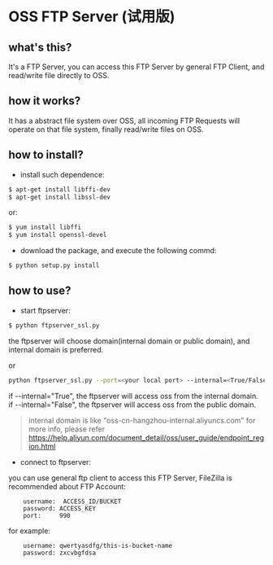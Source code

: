 # OSS FTP Server (试用版)

## what's this?
It's a FTP Server, you can access this FTP Server by general FTP Client, and read/write file directly to OSS.

## how it works?
It has a abstract file system over OSS, all incoming FTP Requests will operate on that file system, finally read/write files on OSS.

## how to install?

* install such dependence:

```bash      
$ apt-get install libffi-dev
$ apt-get install libssl-dev
``` 
or:

```bash
$ yum install libffi
$ yum install openssl-devel
```

* download the package, and execute the following commd:

```bash
$ python setup.py install
```

## how to use?
      
* start ftpserver:

```bash
$ python ftpserver_ssl.py
```     
the ftpserver will choose domain(internal domain or public domain), and internal domain is preferred.

or

```bash
python ftpserver_ssl.py --port=<your local port> --internal=<True/False>
```        

if --internal="True", the ftpserver will access oss from the internal domain.
if --internal="False", the ftpserver will access oss from the public domain.
 
> internal domain is like "oss-cn-hangzhou-internal.aliyuncs.com"
  for more info, please refer https://help.aliyun.com/document_detail/oss/user_guide/endpoint_region.html
    
* connect to ftpserver:
      
you can use general ftp client to access this FTP Server, FileZilla is recommended
about FTP Account:

        username:  ACCESS_ID/BUCKET
        password: ACCESS_KEY
        port:     990

for example:

        username: qwertyasdfg/this-is-bucket-name
        password: zxcvbgfdsa
